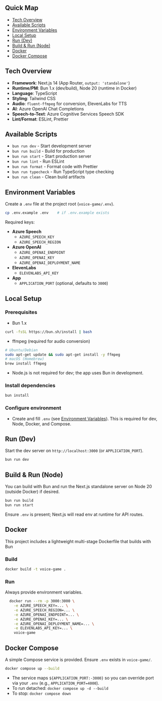 ## Quick Map

- [Tech Overview](#tech-overview)
- [Available Scripts](#available-scripts)
- [Environment Variables](#environment-variables)
- [Local Setup](#local-setup)
- [Run (Dev)](#run-dev)
- [Build & Run (Node)](#build--run-node)
- [Docker](#docker)
- [Docker Compose](#docker-compose)

## Tech Overview

- **Framework**: Next.js 14 (App Router, `output: 'standalone'`)
- **Runtime/PM**: Bun 1.x (dev/build), Node 20 (runtime in Docker)
- **Language**: TypeScript
- **Styling**: Tailwind CSS
- **Audio**: `fluent-ffmpeg` for conversion, ElevenLabs for TTS
- **AI**: Azure OpenAI Chat Completions
- **Speech-to-Text**: Azure Cognitive Services Speech SDK
- **Lint/Format**: ESLint, Prettier

## Available Scripts

- `bun run dev` - Start development server
- `bun run build` - Build for production
- `bun run start` - Start production server
- `bun run lint` - Run ESLint
- `bun run format` - Format code with Prettier
- `bun run typecheck` - Run TypeScript type checking
- `bun run clean` - Clean build artifacts

## Environment Variables

Create a `.env` file at the project root (`voice-game/.env`).

```bash
cp .env.example .env    # if .env.example exists
```

Required keys:

- **Azure Speech**
  - `AZURE_SPEECH_KEY`
  - `AZURE_SPEECH_REGION`
- **Azure OpenAI**
  - `AZURE_OPENAI_ENDPOINT`
  - `AZURE_OPENAI_KEY`
  - `AZURE_OPENAI_DEPLOYMENT_NAME`
- **ElevenLabs**
  - `ELEVENLABS_API_KEY`
- **App**
  - `APPLICATION_PORT` (optional, defaults to `3000`)

## Local Setup

### Prerequisites

- Bun 1.x

```bash
curl -fsSL https://bun.sh/install | bash
```

- ffmpeg (required for audio conversion)

```bash
# Ubuntu/Debian
sudo apt-get update && sudo apt-get install -y ffmpeg
# macOS (Homebrew)
brew install ffmpeg
```

- Node.js is not required for dev; the app uses Bun in development.

### Install dependencies

```bash
bun install
```

### Configure environment

- Create and fill `.env` (see [Environment Variables](#environment-variables)). This is required for dev, Node, Docker, and Compose.

## Run (Dev)

Start the dev server on `http://localhost:3000` (or `APPLICATION_PORT`).

```bash
bun run dev
```

## Build & Run (Node)

You can build with Bun and run the Next.js standalone server on Node 20 (outside Docker) if desired.

```bash
bun run build
bun run start
```

Ensure `.env` is present; Next.js will read env at runtime for API routes.

## Docker

This project includes a lightweight multi-stage Dockerfile that builds with Bun

### Build

```bash
docker build -t voice-game .
```

### Run

Always provide environment variables.

```bash
  docker run --rm -p 3000:3000 \
    -e AZURE_SPEECH_KEY=... \
    -e AZURE_SPEECH_REGION=... \
    -e AZURE_OPENAI_ENDPOINT=... \
    -e AZURE_OPENAI_KEY=... \
    -e AZURE_OPENAI_DEPLOYMENT_NAME=... \
    -e ELEVENLABS_API_KEY=... \
    voice-game
```

## Docker Compose

A simple Compose service is provided. Ensure `.env` exists in `voice-game/`.

```bash
docker compose up --build
```

- The service maps `${APPLICATION_PORT:-3000}` so you can override port via your `.env` (e.g., `APPLICATION_PORT=4000`).
- To run detached: `docker compose up -d --build`
- To stop: `docker compose down`
